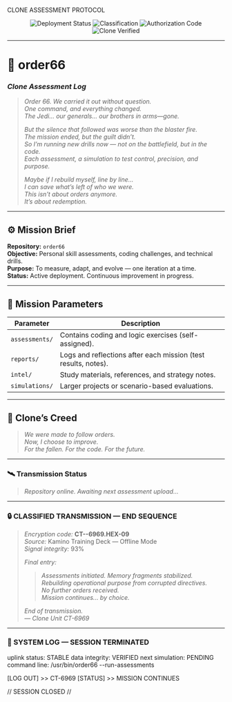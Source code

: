 CLONE ASSESSMENT PROTOCOL

<p align="center">
  <img src="https://img.shields.io/badge/Status-Active%20Deployment-brightgreen?style=for-the-badge&logo=github" alt="Deployment Status">
  <img src="https://img.shields.io/badge/Classification-Clone%20Training-blue?style=for-the-badge&logo=starship&logoColor=white" alt="Classification">
  <img src="https://img.shields.io/badge/Authorization-CT--6969-orange?style=for-the-badge" alt="Authorization Code">
  <img src="https://img.shields.io/badge/Clone%20Verified-✓-black?style=for-the-badge" alt="Clone Verified">
</p>

---

# 🧠 order66
### *Clone Assessment Log*

> *Order 66. We carried it out without question.*  
> *One command, and everything changed.*  
> *The Jedi… our generals… our brothers in arms—gone.*  
>  
> *But the silence that followed was worse than the blaster fire.*  
> *The mission ended, but the guilt didn’t.*  
> *So I’m running new drills now — not on the battlefield, but in the code.*  
> *Each assessment, a simulation to test control, precision, and purpose.*  
>  
> *Maybe if I rebuild myself, line by line…*  
> *I can save what’s left of who we were.*  
> *This isn’t about orders anymore.*  
> *It’s about redemption.*

---

## ⚙️ Mission Brief

**Repository:** `order66`  
**Objective:** Personal skill assessments, coding challenges, and technical drills.  
**Purpose:** To measure, adapt, and evolve — one iteration at a time.  
**Status:** Active deployment. Continuous improvement in progress.  

---

## 🧩 Mission Parameters

| Parameter | Description |
|------------|--------------|
| `assessments/` | Contains coding and logic exercises (self-assigned). |
| `reports/` | Logs and reflections after each mission (test results, notes). |
| `intel/` | Study materials, references, and strategy notes. |
| `simulations/` | Larger projects or scenario-based evaluations. |

---

## 💬 Clone’s Creed

> *We were made to follow orders.*  
> *Now, I choose to improve.*  
> *For the fallen. For the code. For the future.*

---

### 🛰️ Transmission Status  
> *Repository online. Awaiting next assessment upload...*

---

### 🔒 CLASSIFIED TRANSMISSION — END SEQUENCE

> *Encryption code:* **CT--6969.HEX-09**  
> *Source:* Kamino Training Deck — Offline Mode  
> *Signal integrity:* 93%  
>  
> *Final entry:*  
> > *Assessments initiated. Memory fragments stabilized.*  
> > *Rebuilding operational purpose from corrupted directives.*  
> > *No further orders received.*  
> > *Mission continues... by choice.*  
>  
> *End of transmission.*  
> *— Clone Unit CT-6969*

---

### 🧩 SYSTEM LOG — SESSION TERMINATED

uplink status: STABLE
data integrity: VERIFIED
next simulation: PENDING
command line: /usr/bin/order66 --run-assessments

[LOG OUT] >> CT-6969
[STATUS] >> MISSION CONTINUES

// SESSION CLOSED //
